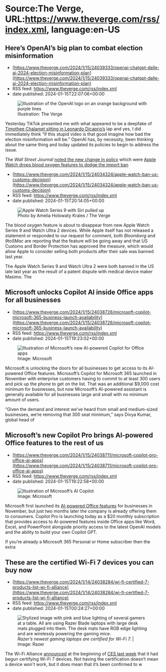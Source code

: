 # Source:The Verge, URL:https://www.theverge.com/rss/index.xml, language:en-US

## Here’s OpenAI’s big plan to combat election misinformation
 - [https://www.theverge.com/2024/1/15/24039333/openai-chatgpt-dalle-ai-2024-election-misinformation-plan](https://www.theverge.com/2024/1/15/24039333/openai-chatgpt-dalle-ai-2024-election-misinformation-plan)
 - RSS feed: https://www.theverge.com/rss/index.xml
 - date published: 2024-01-15T22:07:06+00:00

<figure>
      <img alt="Illustration of the OpenAI logo on an orange background with purple lines" src="https://cdn.vox-cdn.com/thumbor/0uvtdqXgVJd0es3IWu5HyAhDQIU=/0x0:2040x1360/1310x873/cdn.vox-cdn.com/uploads/chorus_image/image/73057228/STK149_AI_01.0.jpg" />
        <figcaption>Illustration: The Verge</figcaption>
    </figure>

  <p id="grWzMr">Yesterday TikTok presented me with what appeared to be a deepfake of <a href="https://www.tiktok.com/t/ZT8baCQo3/">Timothee Chalamet sitting in Leonardo Dicaprio’s</a> lap and yes, I did immediately think “if this stupid video is that good imagine how bad the election misinformation will be.” OpenAI has, by necessity, been thinking about the same thing and today updated its policies to begin to address the issue.</p>
<p id="5gilO2">The <em>Wall Street Journal</em> <a href="https://www.wsj.com/tech/ai/openai-bans-use-of-ai-tools-for-campaigning-voter-suppression-2308fb98">noted the new change in policy</a> which were <a href="https://open

## Apple Watch drops blood oxygen features to dodge the import ban
 - [https://www.theverge.com/2024/1/15/24034324/apple-watch-ban-us-customs-decision](https://www.theverge.com/2024/1/15/24034324/apple-watch-ban-us-customs-decision)
 - RSS feed: https://www.theverge.com/rss/index.xml
 - date published: 2024-01-15T20:14:05+00:00

<figure>
      <img alt="Apple Watch Series 9 with Siri pulled up" src="https://cdn.vox-cdn.com/thumbor/VXMgHa5vImzmxdzB-oGXdAwQJxU=/0x0:2040x1360/1310x873/cdn.vox-cdn.com/uploads/chorus_image/image/73056929/236790_Apple_watch_9_Ultra_2_AKrales_0356.0.jpg" />
        <figcaption>Photo by Amelia Holowaty Krales / The Verge</figcaption>
    </figure>

  <p id="HX6DGz">The blood oxygen feature is about to disappear from new Apple Watch Series 9 and Watch Ultra 2 devices. While Apple itself has not released a statement or responded to our request for comment, both <em>Bloomberg</em> and <em>9to5Mac</em> are reporting that the feature will be going away and that US Customs and Border Protection has approved the measure, which would allow Apple to consider selling both products after their sale was banned last year.</p>
<p id="H3w2t7">The Apple Watch Series 9 and Watch Ultra 2 were both banned in the US late last year as the result of a patent dispute with medical device maker Masimo. The 

## Microsoft unlocks Copilot AI inside Office apps for all businesses
 - [https://www.theverge.com/2024/1/15/24038726/microsoft-copilot-microsoft-365-business-launch-availability](https://www.theverge.com/2024/1/15/24038726/microsoft-copilot-microsoft-365-business-launch-availability)
 - RSS feed: https://www.theverge.com/rss/index.xml
 - date published: 2024-01-15T19:23:02+00:00

<figure>
      <img alt="Illustration of Microsoft’s new AI-powered Copilot for Office apps" src="https://cdn.vox-cdn.com/thumbor/Pvn25GPE-R0ZTxMvofGrqC8JHZo=/47x0:1060x675/1310x873/cdn.vox-cdn.com/uploads/chorus_image/image/73056803/M365Copilot_HeroBanner_Apps_BLOG_FEATURE.0.jpg" />
        <figcaption>Image: Microsoft</figcaption>
    </figure>

  <p id="Ar7fCB">Microsoft is unlocking the doors for all businesses to get access to its AI-powered Office features. Microsoft’s Copilot for Microsoft 365 launched in November with enterprise customers having to commit to at least 300 users and pick up the phone to get on the list. That was an additional $9,000 cost minimum for businesses, but now Microsoft’s AI-powered assistant is generally available for all businesses large and small with no minimum amount of users.</p>
<p id="p2bGPu">“Given the demand and interest we’ve heard from small and medium-sized businesses, we’re removing that 300 seat minimum,” says Divya Kumar, global head of

## Microsoft’s new Copilot Pro brings AI-powered Office features to the rest of us
 - [https://www.theverge.com/2024/1/15/24038711/microsoft-copilot-pro-office-ai-apps](https://www.theverge.com/2024/1/15/24038711/microsoft-copilot-pro-office-ai-apps)
 - RSS feed: https://www.theverge.com/rss/index.xml
 - date published: 2024-01-15T19:22:58+00:00

<figure>
      <img alt="Illustration of Microsoft’s AI Copilot" src="https://cdn.vox-cdn.com/thumbor/hXpghVU2TkcxwrT9e-Xl2eSymPM=/150x0:1770x1080/1310x873/cdn.vox-cdn.com/uploads/chorus_image/image/73056801/Copilot_Pro_Hero_Static_Lockup_16x9.0.png" />
        <figcaption>Image: Microsoft</figcaption>
    </figure>

  <p id="iSoJ54">Microsoft first launched its <a href="https://www.theverge.com/2023/11/1/23942155/microsoft-365-copilot-ai-office-documents-launch-business-enterprise-pricing-release-date">AI-powered Office features</a> for businesses in November, but just two months later the company is already offering them to consumers. Copilot Pro is launching today as a $20 monthly subscription that provides access to AI-powered features inside Office apps like Word, Excel, and PowerPoint alongside priority access to the latest OpenAI models and the ability to build your own Copilot GPT.</p>
<p id="j3OPE8">If you’re already a Microsoft 365 Personal or Home subscriber then the extra

## These are the certified Wi-Fi 7 devices you can buy now
 - [https://www.theverge.com/2024/1/14/24038284/wi-fi-certified-7-products-list-wi-fi-alliance](https://www.theverge.com/2024/1/14/24038284/wi-fi-certified-7-products-list-wi-fi-alliance)
 - RSS feed: https://www.theverge.com/rss/index.xml
 - date published: 2024-01-15T00:24:27+00:00

<figure>
      <img alt="Stylized image with pink and blue lighting of several gamers at a table. All are using Razer Blade laptops with large desk mats plugged into them. The desk mats have RGB edge lighting and are wirelessly powering the gaming mice." src="https://cdn.vox-cdn.com/thumbor/MkIOboDXwsTvCYbCj7jau1sgRDM=/0x0:3200x2133/1310x873/cdn.vox-cdn.com/uploads/chorus_image/image/73054913/Blade_Lan_Party.0.jpg" />
        <figcaption><em>Razer’s newest gaming laptops are certified for Wi-Fi 7.</em> | Image: Razer</figcaption>
    </figure>

  <p id="ujgtaN">The Wi-Fi Alliance <a href="https://www.theverge.com/2024/1/10/24032950/here-are-all-the-wi-fi-7-routers-announced-at-ces-this-year">announced</a> at the beginning of <a href="https://www.theverge.com/23971966/ces-2024-news-announcements-products">CES last week</a> that it had begun certifying Wi-Fi 7 devices. Not having the certification doesn’t mean a device <em>won’t</em> work, but it does mean that it’s been confirmed to w

